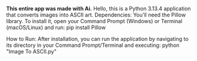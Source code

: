 **This entire app was made with Ai.**
Hello, this is a Python 3.13.4 application that converts images into ASCII art. 
Dependencies:
You'll need the Pillow library. To install it, open your Command Prompt (Windows) or Terminal (macOS/Linux) and run: pip install Pillow

How to Run: 
After installation, you can run the application by navigating to its directory in your Command Prompt/Terminal and executing: python "Image To ASCII.py"
